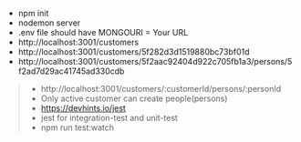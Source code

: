 * npm init
* nodemon server
* .env file should have MONGOURI = Your URL
* http://localhost:3001/customers
* http://localhost:3001/customers/5f282d3d1519880bc73bf01d
* http://localhost:3001/customers/5f2aac92404d922c705fb1a3/persons/5f2ad7d29ac41745ad330cdb

> * http://localhost:3001/customers/:customerId/persons/:personId
> * Only active customer can create people(persons)
> * https://devhints.io/jest
> * jest for integration-test and unit-test
> * npm run test:watch

